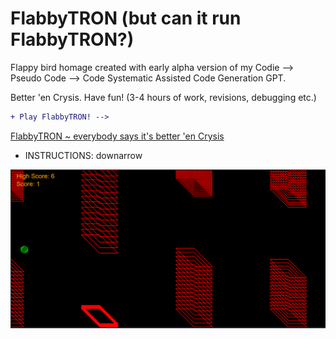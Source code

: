 # FlabbyTRON (but can it run FlabbyTRON?)
Flappy bird homage created with early alpha version of my Codie --> Pseudo Code --> Code Systematic Assisted Code Generation GPT. 

Better 'en Crysis. Have fun! (3-4 hours of work, revisions, debugging etc.)

``` diff
+ Play FlabbyTRON! -->
```
[FlabbyTRON ~ everybody says it's better 'en Crysis](https://pgleamy.github.io/FlabbyTRON/)
* INSTRUCTIONS: downarrow

![screenshot](FlabbyTRON-screenshot.png)


